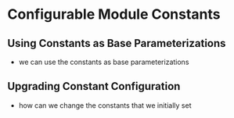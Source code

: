 # Configurable Module Constants

## Using Constants as Base Parameterizations

* we can use the constants as base parameterizations

## Upgrading Constant Configuration

* how can we change the constants that we initially set
